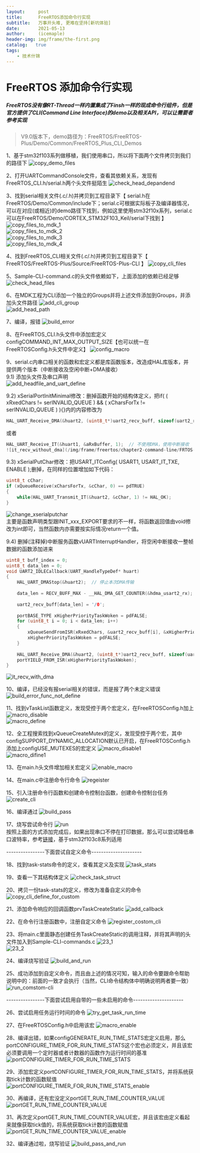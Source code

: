 ```yaml
---
layout:     post
title:      FreeRTOS添加命令行实现
subtitle:   万事开头难, 更难在坚持[新坑体验]
date:       2021-05-13
author:     (icemaple)
header-img: img/frame/the-first.png
catalog:   true
tags:
    - 技术什锦
---
```

# FreeRTOS 添加命令行实现
##### FreeRTOS没有像RT-Thread一样内置集成了Finsh一样的现成命令行组件，但是官方提供了CLI(Command Line Interface)的demo以及相关API，可以让需要者参考实现
> V9.0版本下，demo路径为：FreeRTOS/FreeRTOS-Plus/Demo/Common/FreeRTOS_Plus_CLI_Demos


1、基于stm32f103系列做移植，我们使用串口，所以将下面两个文件拷贝到我们的路径下
![copy_demo_files](/img/frame/freertos/chapter2-command-line/FRTOS-2-1-copy-clifile-from-demo.png)  

2、打开UARTCommandConsole文件，查看其依赖关系，发现有FreeRTOS_CLI.h/serial.h两个头文件挺陌生
![check_head_depandend](/img/frame/freertos/chapter2-command-line/FRTOS-2-2-found-other-files.png)  

3、找到serial相关文件(.c/.h)并拷贝到工程目录下【 serial.h在FreeRTOS/Demo/Common/include下；serial.c可根据实际板子及编译器情况，可以在对应(或相近)的demo路径下找到，例如这里使用stm32f10x系列，serial.c可以在FreeRTOS/Demo/CORTEX_STM32F103_Keil/serial下找到 】
![copy_files_to_mdk_1](/img/frame/freertos/chapter2-command-line/FRTOS-2-3-copy-clifile-from-demo-1.png)  
![copy_files_to_mdk_2](/img/frame/freertos/chapter2-command-line/FRTOS-2-3-copy-clifile-from-demo-2.png)  
![copy_files_to_mdk_3](/img/frame/freertos/chapter2-command-line/FRTOS-2-3-copy-clifile-from-demo-3.png)  
![copy_files_to_mdk_4](/img/frame/freertos/chapter2-command-line/FRTOS-2-3-copy-clifile-from-demo-4.png)  

4、找到FreeRTOS_CLI相关文件(.c/.h)并拷贝到工程目录下【 FreeRTOS/FreeRTOS-Plus/Source/FreeRTOS-Plus-CLI 】
![copy_cli_files](/img/frame/freertos/chapter2-command-line/FRTOS-2-4-copy-clifile-from-demo-2.png)  

5、Sample-CLI-command.c的头文件依赖如下，上面添加的依赖已经足够
![check_head_files](/img/frame/freertos/chapter2-command-line/FRTOS-2-5-confirm-include.png)  

6、在MDK工程为CLI添加一个独立的Groups并将上述文件添加到Groups，并添加头文件路径
![add_cli_group](/img/frame/freertos/chapter2-command-line/FRTOS-2-6-add-file-to-mdk.png)  
![add_head_path](/img/frame/freertos/chapter2-command-line/FRTOS-2-6-add-head-path.png)  

7、编译，报错
![build_error](/img/frame/freertos/chapter2-command-line/FRTOS-2-7-build-error.png)  

8、在FreeRTOS_CLI.h头文件中添加宏定义configCOMMAND_INT_MAX_OUTPUT_SIZE【也可以统一在FreeRTOSConfig.h头文件中定义】
![config_macro](/img/frame/freertos/chapter2-command-line/FRTOS-2-8-config-macro-in-cli.png)  

9、serial.c内串口相关的函数和宏定义都是库函数版本，改造成HAL库版本，并提供两个版本（中断接收及空闲中断+DMA接收）  
  9.1) 添加头文件及串口声明  
![add_headfile_and_uart_define](/img/frame/freertos/chapter2-command-line/FRTOS-2-9-1.png)  

9.2) xSerialPortInitMinimal修改：删掉函数开始的结构体定义，把if( ( xRxedChars != serINVALID_QUEUE ) && ( xCharsForTx != serINVALID_QUEUE ) ){}内的内容修改为  
```cpp
HAL_UART_Receive_DMA(&huart2, (uint8_t*)uart2_recv_buff, sizeof(uart2_recv_buff));  // 使用DMA
```  
或者  
```cpp
HAL_UART_Receive_IT(&huart1, &aRxBuffer, 1);  // 不使用DMA，使用中断接收
![it_recv_without_dma](/img/frame/freertos/chapter2-command-line/FRTOS-2-9-2.png)  
```  
9.3) xSerialPutChar修改：把USART_ITConfig( USART1, USART_IT_TXE, ENABLE );删掉，在同样的位置增加如下代码：  
```cpp
uint8_t cChar;
if (xQueueReceive(xCharsForTx, &cChar, 0) == pdTRUE)
{
	while(HAL_UART_Transmit_IT(&huart2, &cChar, 1) != HAL_OK);
}
```  
![change_xserialputchar](/img/frame/freertos/chapter2-command-line/FRTOS-2-9-3.png)  
主要是函数声明类型跟INIT_xxx_EXPORT要求的不一样，将函数返回值由void修改为int即可，当然函数内亦需要按实际情况return一个值。  

9.4) 删掉(注释掉)中断服务函数vUARTInterruptHandler，将空闲中断接收一整帧数据的函数添加进来
```cpp
uint8_t buff_index = 0;
uint8_t data_len = 0;
void UART2_IDLECallback(UART_HandleTypeDef* huart)
{
	HAL_UART_DMAStop(&huart2);  // 停止本次DMA传输
	
	data_len = RECV_BUFF_MAX - __HAL_DMA_GET_COUNTER(&hdma_usart2_rx);  // 计算接收到的数据长度
	
	uart2_recv_buff[data_len] = '/0';
	
	portBASE_TYPE xHigherPriorityTaskWoken = pdFALSE;
	for (uint8_t i = 0; i < data_len; i++)
	{
		xQueueSendFromISR(xRxedChars, &uart2_recv_buff[i], &xHigherPriorityTaskWoken);
		xHigherPriorityTaskWoken = pdFALSE;
	}
	
	HAL_UART_Receive_DMA(&huart2, (uint8_t*)uart2_recv_buff, sizeof(uart2_recv_buff));  // 重启开始DMA传输 每次255字节数据
	portYIELD_FROM_ISR(xHigherPriorityTaskWoken);
}
```  
![it_recv_with_dma](/img/frame/freertos/chapter2-command-line/FRTOS-2-9-4.png)  

10、编译，已经没有报serial相关的错误，而是报了两个未定义错误
![build_error_func_not_define](/img/frame/freertos/chapter2-command-line/FRTOS-2-10-build-error.png)  

11、找到vTaskList函数定义，发现受控于两个宏定义，在FreeRTOSConfig.h加上
![macro_disable](/img/frame/freertos/chapter2-command-line/FRTOS-2-11-macro-disable-1.png)  
![macro_define](/img/frame/freertos/chapter2-command-line/FRTOS-2-11-macro-define-2.png)  

12、全工程搜索找到xQueueCreateMutex的定义，发现受控于两个宏，其中configSUPPORT_DYNAMIC_ALLOCATION默认已开启，在FreeRTOSConfig.h添加上configUSE_MUTEXES的宏定义
![macro_disable1](/img/frame/freertos/chapter2-command-line/FRTOS-2-12-macro-disable-1.png)  
![macro_difine1](/img/frame/freertos/chapter2-command-line/FRTOS-2-12-macro-define-2.png)  

13、在main.h头文件增加相关宏定义
![enable_macro](/img/frame/freertos/chapter2-command-line/FRTOS-2-13-macro-define.png)  

14、在main.c中注册命令行命令
![regeister](/img/frame/freertos/chapter2-command-line/FRTOS-2-14-call-register-cli.png)  

15、引入注册命令行函数和创建命令控制台函数，创建命令控制台任务
![create_cli](/img/frame/freertos/chapter2-command-line/FRTOS-2-15-create-cli-thread.png)  

16、编译通过
![build_pass](/img/frame/freertos/chapter2-command-line/FRTOS-2-16-build-pass.png)  

17、烧写尝试命令行
![run](/img/frame/freertos/chapter2-command-line/FRTOS-2-17-run.png)  
按照上面的方式添加完成后，如果出现串口不停在打印数据，那么可以尝试降低串口波特率，参考[链接](https://www.programmersought.com/article/84803197029/)，基于stm32f103c8系列适用


----------------下面尝试自定义命令---------------------  

18、找到task-stats命令的定义，查看其定义及实现
![task_stats](/img/frame/freertos/chapter2-command-line/FRTOS-2-18-check-task-status-define.png)  

19、查看一下其结构体定义
![check_task_struct](/img/frame/freertos/chapter2-command-line/FRTOS-2-19-check-struct-define.png)  

20、拷贝一份task-stats的定义，修改为准备自定义的命令
![copy_cli_define_for_custom](/img/frame/freertos/chapter2-command-line/FRTOS-2-20-copy-cli-define-for-change.png)  

21、添加命令响应的回调函数prvTaskCreateStatic
![add_callback](/img/frame/freertos/chapter2-command-line/FRTOS-2-21-add-callback.png)  

22、在命令行注册函数中，注册自定义命令
![register_costom_cli](/img/frame/freertos/chapter2-command-line/FRTOS-2-22-register-mycli.png)  

23、将main.c里面静态创建任务TaskCreateStatic的调用注释，并将其声明的头文件加入到Sample-CLI-commands.c
![23_1](/img/frame/freertos/chapter2-command-line/FRTOS-2-23-1.png)  
![23_2](/img/frame/freertos/chapter2-command-line/FRTOS-2-23-2.png)  

24、编译烧写验证
![build_and_run](/img/frame/freertos/chapter2-command-line/FRTOS-2-24-build-run.png)  

25、成功添加到自定义命令，而且由上述的情况可知，输入的命令要跟命令帮助说明中的：前面的一致才会执行（当然，CLI命令结构体中明确说明两者要一致）
![run_comstom-cli](/img/frame/freertos/chapter2-command-line/FRTOS-2-25.png)  

----------------下面尝试启用自带的一些未启用的命令---------------------  

26、尝试启用任务运行时间的命令
![try_get_task_run_time](/img/frame/freertos/chapter2-command-line/FRTOS-2-26.png)  

27、在FreeRTOSConfig.h中启用该宏
![macro_enable](/img/frame/freertos/chapter2-command-line/FRTOS-2-27.png)  

28、编译出错，如果configGENERATE_RUN_TIME_STATS宏定义启用，那么portCONFIGURE_TIMER_FOR_RUN_TIME_STATS这个宏也必须定义，并且该宏必须要调用一个定时器或者计数器的函数作为运行时间的基准
![portCONFIGURE_TIMER_FOR_RUN_TIME_STATS](/img/frame/freertos/chapter2-command-line/FRTOS-2-28.png)  

29、添加宏定义portCONFIGURE_TIMER_FOR_RUN_TIME_STATS，并将系统获取tick计数的函数赋值
![portCONFIGURE_TIMER_FOR_RUN_TIME_STATS_enable](/img/frame/freertos/chapter2-command-line/FRTOS-2-29.png)  

30、再编译，还有宏没定义portGET_RUN_TIME_COUNTER_VALUE
![portGET_RUN_TIME_COUNTER_VALUE](/img/frame/freertos/chapter2-command-line/FRTOS-2-30.png)  

31、再次定义portGET_RUN_TIME_COUNTER_VALUE宏，并且该宏由定义看起来就像获取tick值的，将系统获取tick计数的函数赋值
![portGET_RUN_TIME_COUNTER_VALUE_enable](/img/frame/freertos/chapter2-command-line/FRTOS-2-31.png)  

32、编译通过啦，烧写验证
![build_pass_and_run](/img/frame/freertos/chapter2-command-line/FRTOS-2-32.png)  



